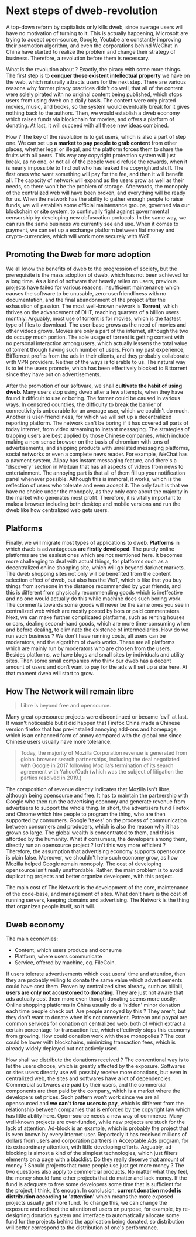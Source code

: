 # Next steps of dweb-revolution

A top-down reform by capitalists only kills dweb, since average users will have no motivation of turning to it. This is actually happening, Microsoft are trying to accept open-source, Google, Youtube are constantly improving their promotion algorithm, and even the corporations behind WeChat in China have started to realize the problem and change their strategy of business. Therefore, a revolution before them is necessary.

What is the revolution about ? Exactly, the piracy with some more things. The first step is to **conquer those existent intellectual property** we have on the web, which naturally attracts users for the next step. There are various reasons why former piracy practices didn't do well, that all of the content were solely pirated with no original content being published, which stops users from using dweb on a daily basis. The content were only pirated movies, music, and books, so the system would eventually break for it gives nothing back to the authors. Then, we would establish a dweb economy which raises funds via blockchain for movies, and offers a platform of donating. At last, it will succeed with all these new ideas combined.

How ? The key of the revolution is to get users, which is also a part of step one. We can set up **a market to pay people to grab content** from other places, whether legal or illegal, and the platform forces them to share the fruits with all peers. This way any copyright protection system will just break, as no one, or not all of the people would refuse the rewards, when it is nearly impossible to find out who has leaked the copyrighted stuff. The first ones who want something will pay for the fee, and then it will benefit all. The capacity of network will expand as the users grow as well as their needs, so there won't be the problem of storage. Afterwards, the monopoly of the centralized web will have been broken, and everything will be ready for us. When the network has the ability to gather enough people to raise funds, we will establish some official maintenance groups, governed via our blockchain or site system, to continually fight against governmental censorship by developing new obfuscation protocols. In the same way, we can run the same business we currently see and use. When it comes to payment, we can set up a exchange platform between fiat money and crypto-currencies, which will work more securely with WoT.

## Promoting the Dweb for more adoption

We all know the benefits of dweb to the progression of society, but the prerequisite is the mass adoption of dweb, which has not been achieved for a long time. As a kind of software that heavily relies on users, previous projects have failed for various reasons: insufficient maintenance which causes the software to be unusable, zero-userfriendliness with no documentation, and the final abandonment of the project after the exhaustion of passion.  The most well-known network is **Torrent**, which thrives on the advancement of DHT, reaching quarters of a billion users monthly. Arguably, most use of torrent is for movies, which is the fastest type of files to download. The user-base grows as the need of movies and other videos grows. Movies are only a part of the internet, although the two do occupy much portion. The sole usage of torrent is getting content with no personal interaction among users, which actually lessens the total value of torrent though having such number of users. From my past experience, BitTorrent profits from the ads in their clients, and they probably collaborate with VPN providers. Neither of the ways is tolerable to us. The natural way is to let the users promote, which has been effectively blocked to Bittorrent since they have put on advertisements.

After the promotion of our software, we shall **cultivate the habit of using dweb**. Many users stop using dweb after a few attempts, when they have found it difficult to use or boring. The former could be caused in various ways. In censored countries, the difficulty to break the barrier of connectivity is unbearable for an average user, which we couldn't do much. Another is user-friendliness, for which we will set up a decentralized reporting platform. The network can't be boring if it has covered all parts of today internet, from video streaming to instant messaging. The strategies of trapping users are best applied by those Chinese companies, which include making a non-sense browser on the basis of chromium with tons of advertisements, and shipping products with unrelated messaging platforms, social networks or even a complete news reader. For example, WeChat has a payment system, Alipay has instant messaging feature, and there's a 'discovery' section in Meituan that has all aspects of videos from news to entertainment. The annoying part is that all of them fill up your notification panel whenever possible. Although this is immoral, it works, which is the reflection of users who tolerate and even accept it. The only fault is that we have no choice under the monopoly, as they only care about the majority in the market who generates most profit. Therefore, it is vitally important to make a browser including both desktop and mobile versions and run the dweb like how centralized web gets users.

## Platforms

Finally, we will migrate most types of applications to dweb. **Platforms** in which dweb is advantageous **are firstly developed**. The purely online platforms are the easiest ones which are not mentioned here. It becomes more challenging to deal with actual things, for platforms such as a decentralized online shopping site, which will go beyond darknet markets. The dweb shopping sites not only will be benefited from the content selection effect of dweb, but also has the WoT, which is like that you buy things from someone in the distance recommended by your friends, and this is different from physically recommending goods which is ineffective and no one would actually do this while machine does such boring work. The comments towards some goods will never be the same ones you see in centralized web which are mostly posted by bots or paid commentators. Next, we can make further complicated platforms, such as renting houses or cars, dealing second-hand goods, which are more time-consuming when and before dealing, to eliminate the existence of intermediaries. How do we run such business ? We don't have running costs, all users can be moderators, and the algorithm of dweb works. These are all platforms which are mainly run by moderators who are chosen from the users. Besides platforms, we have blogs and small sites by individuals and utility sites. Then some small companies who think our dweb has a decent amount of users and don't want to pay for the ads will set up a site here. At that moment dweb will start to grow.

## How The Network will remain libre

> Libre is beyond free and opensource.

Many great opensource projects were discontinued or became 'evil' at last. It wasn't noticeable but it did happen that Firefox China made a Chinese version firefox that has pre-installed annoying add-ons and homepage, which is an enhanced form of annoy compared with the global one since Chinese users usually have more tolerance.

> Today, the majority of Mozilla Corporation revenue is generated from global browser search partnerships, including the deal negotiated with Google in 2017 following Mozilla’s termination of its search agreement with Yahoo/Oath (which was the subject of litigation the parties resolved in 2019.)

The composition of revenue directly indicates that Mozilla isn't libre, although being opensource and free. It has to maintain the partnership with Google who then run the advertising economy and generate revenue from advertisers to support the whole thing. In short, the advertisers fund Firefox and Chrome which hire people to program the thing, who are then supported by consumers. Google 'taxes' on the process of communication between consumers and producers, which is also the reason why it has grown so large. The global wealth is concentrated to them, and this is afforded by the humanity. What if consumers, the developers among them, directly run an opensource project ? Isn't this way more efficient ? Therefore, the assumption that advertising economy supports opensource is plain false. Moreover, we shouldn't help such economy grow, as how Mozilla helped Google remain monopoly. The cost of developing opensource isn't really unaffordable. Rather, the main problem is to avoid duplicating projects and better organize developers, with this project.

The main cost of The Network is the development of the core, maintenance of the code-base, and management of sites. What don't have is the cost of running servers, keeping domains and advertising. The Network is the thing that organizes people itself, so it will.

## Dweb economy

The main economies:

- Content, which users produce and consume
- Platform, where users communicate
- Service, offered by machine, eg. FileCoin.

If users tolerate advertisements which cost users' time and attention, then they are probably willing to donate the same value which advertisements could have cost them. Proven by centralized sites already, such as bilibili, **users are only not accustomed to donating**. They are just not aware that ads actually cost them more even though donating seems more costly. Online shopping platforms in China usually do a 'hidden' minor donation each time people check out. Are people annoyed by this ? They aren't, but they don't want to donate when it's not convenient. Patreon and paypal are common services for donation on centralized web, both of which extract a certain percentage for transaction fee, which effectively stops this economy from growing. How could donation work with these monopolies ? The cost could be lower with blockchains, minimizing transaction fees, which is already widely deployed but not actively used.

How shall we distribute the donations received ? The conventional way is to let the users choose, which is greatly affected by the exposure. Softwares or sites users directly use will possibly receive more donations, but even in centralized web, the sites and softwares have a lot of dependencies. Commercial softwares are paid by their users, and the commercial components are then paid by the company, which is a market where the developers set prices. Such pattern won't work since we are all opensourced and **we can't force users to pay**, which is different from the relationship between companies that is enforced by the copyright law which has little ability here. Open-source needs a new way of commerce. Many well-known projects are over-funded, while new projects are stuck for the lack of attention. Ad-block is an example, which is probably the project that is even known by every internet user. Reportedly it has received millions of dollars from users and corporation partners in Acceptable Ads program, for its extraordinary attention, with little developing efforts. Arguably, ad-blocking is almost a kind of the simplest technologies, which just filters elements on a page with a blacklist. Do they really deserve that amount of money ? Should projects that more people use just get more money ? The two questions also apply to commercial products. No matter what they feel, the money should fund other projects that do matter and lack money. If the fund is adequate to free some developers some time that is sufficient for the project, I think, it's enough. In conclusion, **current donation model is distribution according to 'attention'** which means the more exposed projects usually get more fund. To change this, we can change the exposure and redirect the attention of users on purpose, for example, by re-designing donation system and interface to automatically allocate some fund for the projects behind the application being donated, so distribution will better correspond to the distribution of one's performance.